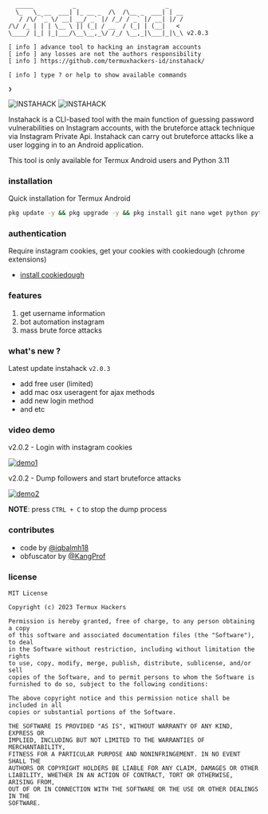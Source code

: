 ```text
  _____           _                         _
  \_   \_ __  ___| |_ __ _  /\  /\__ _  ___| | __
   / /\/ `_ \/ __| __/ _` |/ /_/ / _` |/ __| |/ /
/\/ /_ | | | \__ \ || (_| / __  / (_| | (__|   <
\____/ |_| |_|___/\__\__,_\/ /_/ \__,_|\___|_|\_\ v2.0.3

[ info ] advance tool to hacking an instagram accounts
[ info ] any losses are not the authors responsibility
[ info ] https://github.com/termuxhackers-id/instahack/

[ info ] type ? or help to show available commands

❯
```
<img title="INSTAHACK" src="https://img.shields.io/badge/CODENAME%20-INSTAHACK-SCRIPT?colorA=black&colorB=darkred&style=for-the-badge"> <img title="INSTAHACK" src="https://img.shields.io/badge/VERSION%20-2.0.3-SCRIPT?colorA=black&colorB=darkred&style=for-the-badge"> 

Instahack is a CLI-based tool with the main function of guessing password vulnerabilities on Instagram accounts, with the bruteforce attack technique via Instagram Private Api. Instahack can carry out bruteforce attacks like a user logging in to an Android application.

This tool is only available for Termux Android users and Python 3.11

### installation
Quick installation for Termux Android
````bash
pkg update -y && pkg upgrade -y && pkg install git nano wget python python-pip binutils -y && pip install wheel bs4 rich pytz pynacl requests licensing phonenumbers pycryptodomex && git clone https://github.com/termuxhackers-id/instahack && cd instahack && git pull && python3 ihack.py
````
### authentication 
Require instagram cookies, get your cookies with cookiedough (chrome extensions)
- [install cookiedough](https://chrome.google.com/webstore/detail/cookiedough)

### features
1) get username information
2) bot automation instagram
3) mass brute force attacks

### what's new ?
Latest update instahack ```v2.0.3```
- add free user (limited)
- add mac osx useragent for ajax methods
- add new login method
- and etc

### video demo
v2.0.2 - Login with instagram cookies

[![demo1](https://asciinema.org/a/607724.svg)](https://asciinema.org/a/607724)

v2.0.2 - Dump followers and start bruteforce attacks

[![demo2](https://asciinema.org/a/607733.svg)](https://asciinema.org/a/607733)

<b>NOTE</b>: press ```CTRL + C``` to stop the dump process 

### contributes
- code by [@iqbalmh18](https://instagram.com/iqbalmh18)
- obfuscator by [@KangProf](https://github.com/KangProf)

### license
```text
MIT License

Copyright (c) 2023 Termux Hackers

Permission is hereby granted, free of charge, to any person obtaining a copy
of this software and associated documentation files (the "Software"), to deal
in the Software without restriction, including without limitation the rights
to use, copy, modify, merge, publish, distribute, sublicense, and/or sell
copies of the Software, and to permit persons to whom the Software is
furnished to do so, subject to the following conditions:

The above copyright notice and this permission notice shall be included in all
copies or substantial portions of the Software.

THE SOFTWARE IS PROVIDED "AS IS", WITHOUT WARRANTY OF ANY KIND, EXPRESS OR
IMPLIED, INCLUDING BUT NOT LIMITED TO THE WARRANTIES OF MERCHANTABILITY,
FITNESS FOR A PARTICULAR PURPOSE AND NONINFRINGEMENT. IN NO EVENT SHALL THE
AUTHORS OR COPYRIGHT HOLDERS BE LIABLE FOR ANY CLAIM, DAMAGES OR OTHER
LIABILITY, WHETHER IN AN ACTION OF CONTRACT, TORT OR OTHERWISE, ARISING FROM,
OUT OF OR IN CONNECTION WITH THE SOFTWARE OR THE USE OR OTHER DEALINGS IN THE
SOFTWARE.
```
